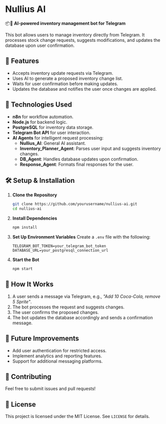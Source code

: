 # Nullius AI

📦🤖 **AI-powered inventory management bot for Telegram**

This bot allows users to manage inventory directly from Telegram. It processes stock change requests, suggests modifications, and updates the database upon user confirmation.

## 🚀 Features
- Accepts inventory update requests via Telegram.
- Uses AI to generate a proposed inventory change list.
- Waits for user confirmation before making updates.
- Updates the database and notifies the user once changes are applied.

## 🔧 Technologies Used
- **n8n** for workflow automation.
- **Node.js** for backend logic.
- **PostgreSQL** for inventory data storage.
- **Telegram Bot API** for user interaction.
- **AI Agents** for intelligent request processing:
  - **Nullius_AI**: General AI assistant.
  - **Inventory_Planner_Agent**: Parses user input and suggests inventory changes.
  - **DB_Agent**: Handles database updates upon confirmation.
  - **Response_Agent**: Formats final responses for the user.

## 🛠 Setup & Installation

1. **Clone the Repository**
   ```sh
   git clone https://github.com/yourusername/nullius-ai.git
   cd nullius-ai
   ```

2. **Install Dependencies**
   ```sh
   npm install
   ```

3. **Set Up Environment Variables**
   Create a `.env` file with the following:
   ```env
   TELEGRAM_BOT_TOKEN=your_telegram_bot_token
   DATABASE_URL=your_postgresql_connection_url
   ```

4. **Start the Bot**
   ```sh
   npm start
   ```

## 📌 How It Works
1. A user sends a message via Telegram, e.g., *"Add 10 Coca-Cola, remove 5 Sprite"*.
2. The bot processes the request and suggests changes.
3. The user confirms the proposed changes.
4. The bot updates the database accordingly and sends a confirmation message.

## 🎯 Future Improvements
- Add user authentication for restricted access.
- Implement analytics and reporting features.
- Support for additional messaging platforms.

## 🤝 Contributing
Feel free to submit issues and pull requests!

## 📜 License
This project is licensed under the MIT License. See `LICENSE` for details.

